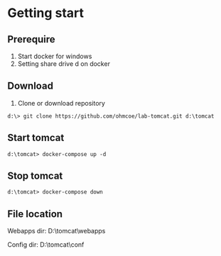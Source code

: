 # Getting start

## Prerequire
1. Start docker for windows 
2. Setting share drive d on docker 


## Download 
1. Clone or download repository
```
d:\> git clone https://github.com/ohmcoe/lab-tomcat.git d:\tomcat
```

## Start tomcat
```
d:\tomcat> docker-compose up -d
```

## Stop tomcat
```
d:\tomcat> docker-compose down
```

## File location
Webapps dir: D:\tomcat\webapps

Config dir: D:\tomcat\conf
